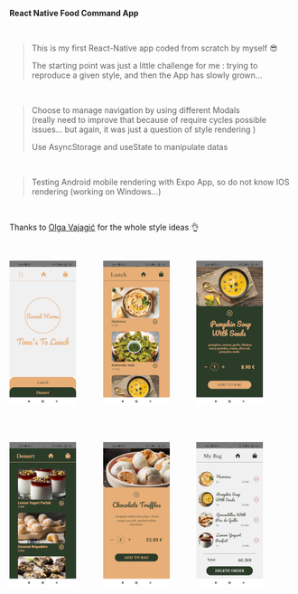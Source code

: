 **React Native Food Command App**

<br/>

> This is my first React-Native app coded from scratch by myself :sunglasses:
>
> The starting point was just a little challenge for me :
> trying to reproduce a given style,
> and then the App has slowly grown...

<br/>

> Choose to manage navigation by using different Modals  
> (really need to improve that because of require cycles possible issues... but again, it was just a question of style rendering )
>
> Use AsyncStorage and useState to manipulate datas

<br/>

> Testing Android mobile rendering with Expo App, so do not know IOS rendering (working on Windows...)

<br/>

Thanks to [Olga Vajagić](https://dribbble.com/shots/14820779--App) for the whole style ideas :ok_hand:

<br/>

<img src='assets/ReadMe/Screenshot1.jpg'> &ensp; &ensp; &ensp; &ensp; <img src='assets/ReadMe/Screenshot2.jpg'> &ensp; &ensp; &ensp; &ensp; <img src='assets/ReadMe/Screenshot5.jpg'>

<br />
<br />

<img src='assets/ReadMe/Screenshot3.jpg'> &ensp; &ensp; &ensp; &ensp; <img src='assets/ReadMe/Screenshot4.jpg'> &ensp; &ensp; &ensp; &ensp; <img src='assets/ReadMe/Screenshot6.jpg'>
